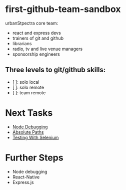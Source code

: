 # first-github-team-sandbox

urbanStpectra core team:
- react and express devs
- trainers of git and github
- librarians
- radio, tv and live venue managers
- sponsorship engineers

## Three levels to git/github skills:
- [ ]: solo local
- [ ]: solo remote
- [ ]: team remote

# Next Tasks
* [Node Debugging](http://xyc.github.io/react-inspector/)
* [Absolute Paths](https://spin.atomicobject.com/2017/10/07/absolute-paths-javascript/)
* [Testing With Selenium](https://christopher.su/2015/selenium-chromedriver-ubuntu/)


# Further Steps
* Node debugging
* React-Native
* Express.js


